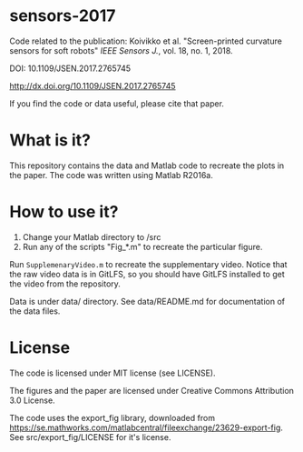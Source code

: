 # sensors-2017

Code related to the publication: Koivikko et al. "Screen-printed curvature sensors for soft robots" *IEEE Sensors J.*, vol. 18, no. 1, 2018.

DOI: 10.1109/JSEN.2017.2765745

http://dx.doi.org/10.1109/JSEN.2017.2765745

If you find the code or data useful, please cite that paper.

What is it?
===========

This repository contains the data and Matlab code to recreate the plots in the paper. The code was written using Matlab R2016a.

How to use it?
==============

1. Change your Matlab directory to <reposity>/src
2. Run any of the scripts "Fig_*.m" to recreate the particular figure.

Run `SupplemenaryVideo.m` to recreate the supplementary video. Notice that the raw video data is in GitLFS, so you should have GitLFS installed to get the video from the repository.

Data is under data/ directory. See data/README.md for documentation of the data files.

License
=======

The code is licensed under MIT license (see LICENSE).

The figures and the paper are licensed under  Creative Commons Attribution 3.0 License.

The code uses the export_fig library, downloaded from https://se.mathworks.com/matlabcentral/fileexchange/23629-export-fig. See src/export_fig/LICENSE for it's license.
